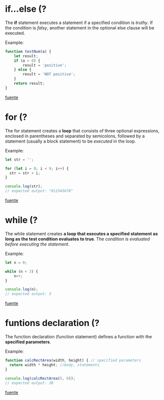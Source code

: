 # if...else (?

The __if__ statement executes a statement if a specified condition is *truthy*. If the condition is *falsy*, another statement in the optional else clause will be executed.

Example:

```JavaScript
function testNum(a) {
    let result;
    if (a > 0) {
        result = 'positive';
    } else {
        result = 'NOT positive';
    }
    return result;
}
```

[fuente](https://developer.mozilla.org/en-US/docs/Web/JavaScript/Reference/Statements/if...else)

# for (?

The for statement creates a __loop__ that consists of three optional expressions, enclosed in parentheses and separated by semicolons, followed by a statement (usually a block statement) to be *executed* in the loop.

Example:

```JavaScript
let str = '';

for (let i = 0; i < 9; i++) {
  str = str + i;
}

console.log(str);
// expected output: "012345678"
```

[fuente](https://developer.mozilla.org/en-US/docs/Web/JavaScript/Reference/Statements/for)

# while (?

The while statement creates __a loop that executes a specified statement as long as the test condition evaluates to true__. The *condition is evaluated before executing the statement*.

Example:

```JavaScript
let n = 0;

while (n < 3) {
    n++;
}

console.log(n);
// expected output: 3
```

[fuente](https://developer.mozilla.org/en-US/docs/Web/JavaScript/Reference/Statements/while)

# funtions declaration (?

The function declaration (function statement) defines a function with the __specified parameters__.

Example:

```JavaScript
function calcRectArea(width, height) { // specified parameters
  return width * height; //body, statements
}

console.log(calcRectArea(5, 6));
// expected output: 30
```

[fuente](https://developer.mozilla.org/en-US/docs/Web/JavaScript/Reference/Statements/function)
